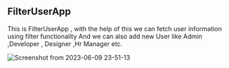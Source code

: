 ## FilterUserApp

This is FilterUserApp , with the help of this we can fetch user information using filter functionality
And we can also add new User like Admin ,Developer , Designer ,Hr Manager etc.

![Screenshot from 2023-06-09 23-51-13](https://github.com/Lovegupta112/Dev-Geeks/assets/90507983/3097b935-3238-4056-bc74-3c4f24bf6380)
